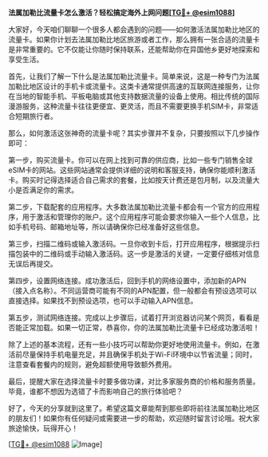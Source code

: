 **法属加勒比流量卡怎么激活？轻松搞定海外上网问题[[TG💪+ @esim1088](https://t.me/s/esim1088)]**

大家好，今天咱们聊聊一个很多人都会遇到的问题——如何激活法属加勒比地区的流量卡。如果你计划去法属加勒比地区旅游或者工作，那么拥有一张合适的流量卡是非常重要的。它不仅能让你随时保持联系，还能帮助你在异国他乡更好地探索和享受生活。

首先，让我们了解一下什么是法属加勒比流量卡。简单来说，这是一种专门为法属加勒比地区设计的手机卡或流量卡。这类卡通常提供高速的互联网连接服务，让你在当地的智能手机、平板电脑或其他支持数据流量的设备上使用。相比传统的国际漫游服务，这种流量卡往往更便宜、更灵活，而且不需要更换手机SIM卡，非常适合短期旅行者。

那么，如何激活这张神奇的流量卡呢？其实步骤并不复杂，只要按照以下几步操作即可：

第一步，购买流量卡。你可以在网上找到可靠的供应商，比如一些专门销售全球eSIM卡的网站。这些网站通常会提供详细的说明和客服支持，确保你能顺利激活卡。购买时记得选择适合自己需求的套餐，比如按天计费还是包月制，以及流量大小是否满足你的需求。

第二步，下载配套的应用程序。大多数法属加勒比流量卡都会有一个官方的应用程序，用于激活和管理你的账户。这个应用程序可能会要求你输入一些个人信息，比如手机号码、邮箱地址等，所以请确保你已经准备好这些信息。

第三步，扫描二维码或输入激活码。一旦你收到卡后，打开应用程序，根据提示扫描包装中的二维码或手动输入激活码。这一步是激活的关键，一定要仔细核对信息无误后再提交。

第四步，设置网络连接。成功激活后，回到手机的网络设置中，添加新的APN（接入点名称）。不同运营商可能有不同的APN配置，但一般都会有预设选项可以直接选择。如果找不到预设选项，也可以手动输入APN信息。

第五步，测试网络连接。完成以上步骤后，试着打开浏览器访问某个网页，看看是否能正常加载。如果一切正常，恭喜你，你的法属加勒比流量卡已经成功激活啦！

除了上述的基本流程，还有一些小技巧可以帮助你更好地使用流量卡。例如，在激活前尽量保持手机电量充足，并且确保手机处于Wi-Fi环境中以节省流量；同时，注意查看套餐内的规则，避免超额使用导致额外费用。

最后，提醒大家在选择流量卡时要多做功课，对比多家服务商的价格和服务质量。毕竟，谁都不想因为选错了卡而影响自己的旅行体验吧？

好了，今天的分享就到这里了。希望这篇文章能帮到那些即将前往法属加勒比地区的朋友们！如果你有任何疑问或需要进一步的帮助，欢迎随时留言讨论哦。祝大家旅途愉快，玩得开心！

[[TG💪+ @esim1088](https://t.me/s/esim1088) ![Image](https://i.postimg.cc/4NQfJmqS/Snipaste-2025-05-13-00-14-12.png)]